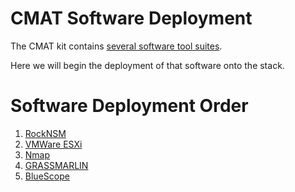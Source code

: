# CMAT Software Deployment
The CMAT kit contains [several software tool suites](topics/software-components.md).

Here we will begin the deployment of that software onto the stack.

# Software Deployment Order
1. [RockNSM](rocknsm/README.md)
1. [VMWare ESXi](vmware/README.md)
1. [Nmap](nmap/README.md)
1. [GRASSMARLIN](grassmarlin/README.md)
1. [BlueScope](bluescope/README.md)
